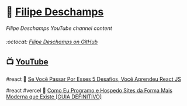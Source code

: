 # :link: [Filipe Deschamps](https://filipedeschamps.com.br/)

_Filipe Deschamps YouTube channel content_  

###### :octocat: [Filipe Deschamps on GitHub](https://github.com/filipedeschamps)  

## :tv: [YouTube](https://www.youtube.com/FilipeDeschamps)

#react
:link: [Se Você Passar Por Esses 5 Desafios, Você Aprendeu React JS](./20201102)

#react #vercel
:link: [Como Eu Programo e Hospedo Sites da Forma Mais Moderna que Existe [GUIA DEFINITIVO]](./20201109)